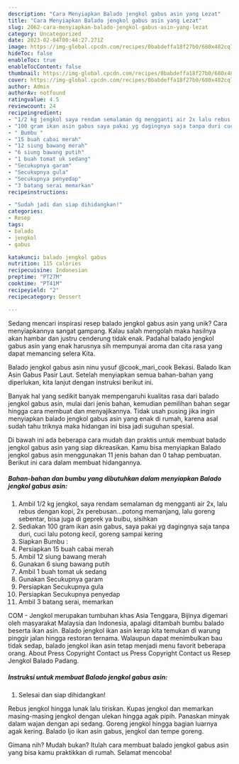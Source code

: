 ```yaml
---
description: "Cara Menyiapkan Balado jengkol gabus asin yang Lezat"
title: "Cara Menyiapkan Balado jengkol gabus asin yang Lezat"
slug: 2062-cara-menyiapkan-balado-jengkol-gabus-asin-yang-lezat
category: Uncategorized
date: 2023-02-04T00:44:27.271Z
image: https://img-global.cpcdn.com/recipes/0babdeffa18f27b0/680x482cq70/balado-jengkol-gabus-asin-foto-resep-utama.jpg
hideToc: false
enableToc: true
enableTocContent: false
thumbnail: https://img-global.cpcdn.com/recipes/0babdeffa18f27b0/680x482cq70/balado-jengkol-gabus-asin-foto-resep-utama.jpg
cover: https://img-global.cpcdn.com/recipes/0babdeffa18f27b0/680x482cq70/balado-jengkol-gabus-asin-foto-resep-utama.jpg
author: Admin
authorAv: notfound
ratingvalue: 4.5
reviewcount: 24
recipeingredient:
- "1/2 kg jengkol saya rendam semalaman dg mengganti air 2x lalu rebus dengan kopi 2x perebusanpotong memanjang lalu goreng sebentar bisa juga di geprek ya buibu sisihkan"
- "100 gram ikan asin gabus saya pakai yg dagingnya saja tanpa duri cuci lalu potong kecil goreng sampai kering"
- " Bumbu "
- "15 buah cabai merah"
- "12 siung bawang merah"
- "6 siung bawang putih"
- "1 buah tomat uk sedang"
- "Secukupnya garam"
- "Secukupnya gula"
- "Secukupnya penyedap"
- "3 batang serai memarkan"
recipeinstructions:

- "Sudah jadi dan siap dihidangkan!"
categories:
- Resep
tags:
- balado
- jengkol
- gabus

katakunci: balado jengkol gabus 
nutrition: 115 calories
recipecuisine: Indonesian
preptime: "PT27M"
cooktime: "PT41M"
recipeyield: "2"
recipecategory: Dessert

---
```





Sedang mencari inspirasi resep balado jengkol gabus asin yang unik? Cara menyiapkannya sangat gampang. Kalau salah mengolah maka hasilnya akan hambar dan justru cenderung tidak enak. Padahal balado jengkol gabus asin yang enak harusnya sih mempunyai aroma dan cita rasa yang dapat memancing selera Kita.





Balado jengkol gabus asin ninu yusuf @cook_mari_cook Bekasi. Balado Ikan Asin Gabus Pasir Laut. Setelah menyiapkan semua bahan-bahan yang diperlukan, kita lanjut dengan instruksi berikut ini.

Banyak hal yang sedikit banyak mempengaruhi kualitas rasa dari balado jengkol gabus asin, mulai dari jenis bahan, kemudian pemilihan bahan segar hingga cara membuat dan menyajikannya. Tidak usah pusing jika ingin menyiapkan balado jengkol gabus asin yang enak di rumah, karena asal sudah tahu triknya maka hidangan ini bisa jadi suguhan spesial.






Di bawah ini ada beberapa cara mudah dan praktis untuk membuat balado jengkol gabus asin yang siap dikreasikan. Kamu bisa menyiapkan Balado jengkol gabus asin menggunakan 11 jenis bahan dan 0 tahap pembuatan. Berikut ini cara dalam membuat hidangannya.

<!--inarticleads1-->

##### Bahan-bahan dan bumbu yang dibutuhkan dalam menyiapkan Balado jengkol gabus asin:

1. Ambil 1/2 kg jengkol, saya rendam semalaman dg mengganti air 2x, lalu rebus dengan kopi, 2x perebusan...potong memanjang, lalu goreng sebentar, bisa juga di geprek ya buibu, sisihkan
1. Sediakan 100 gram ikan asin gabus, saya pakai yg dagingnya saja tanpa duri, cuci lalu potong kecil, goreng sampai kering
1. Siapkan  Bumbu :
1. Persiapkan 15 buah cabai merah
1. Ambil 12 siung bawang merah
1. Gunakan 6 siung bawang putih
1. Ambil 1 buah tomat uk sedang
1. Gunakan Secukupnya garam
1. Persiapkan Secukupnya gula
1. Persiapkan Secukupnya penyedap
1. Ambil 3 batang serai, memarkan


COM - Jengkol merupakan tumbuhan khas Asia Tenggara, Bijinya digemari oleh masyarakat Malaysia dan Indonesia, apalagi ditambah bumbu balado beserta ikan asin. Balado jengkol ikan asin kerap kita temukan di warung pinggir jalan hingga restoran ternama. Walaupun dapat menimbulkan bau tidak sedap, balado jengkol ikan asin tetap menjadi menu favorit beberapa orang. About Press Copyright Contact us Press Copyright Contact us Resep Jengkol Balado Padang. 

<!--inarticleads2-->

##### Instruksi untuk membuat Balado jengkol gabus asin:


1. Selesai dan siap dihidangkan!

Rebus jengkol hingga lunak lalu tiriskan. Kupas jengkol dan memarkan masing-masing jengkol dengan ulekan hingga agak pipih. Panaskan minyak dalam wajan dengan api sedang. Goreng jengkol hingga bagian luarnya agak kering. Balado Ijo ikan asin gabus, jengkol dan tempe goreng. 

Gimana nih? Mudah bukan? Itulah cara membuat balado jengkol gabus asin yang bisa kamu praktikkan di rumah. Selamat mencoba!
